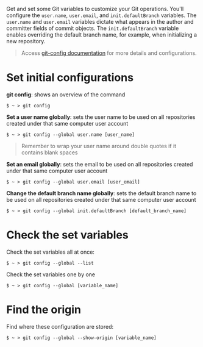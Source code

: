 Get and set some Git variables to customize your Git operations. You'll configure the `user.name`, `user.email`, and `init.defaultBranch` variables. The `user.name` and `user.email` variables dictate what appears in the author and committer fields of commit objects. The `init.defaultBranch` variable enables overriding the default branch name, for example, when initializing a new repository.

> Access [git-config documentation](https://git-scm.com/docs/git-config) for more details and configurations.

# Set initial configurations
**git config**: shows an overview of the command
```
$ ~ > git config
```

**Set a user name globally**: sets the user name to be used on all repositories created under that same computer user account
```
$ ~ > git config --global user.name [user_name]
```

> Remember to wrap your user name around double quotes if it contains blank spaces

**Set an email globally**: sets the email to be used on all repositories created under that same computer user account
```
$ ~ > git config --global user.email [user_email]
```

**Change the default branch name globally**: sets the default branch name to be used on all repositories created under that same computer user account
```
$ ~ > git config --global init.defaultBranch [default_branch_name]
```

# Check the set variables
Check the set variables all at once:
```
$ ~ > git config --global --list
```

Check the set variables one by one
```
$ ~ > git config --global [variable_name]
```

# Find the origin
Find where these configuration are stored:
```
$ ~ > git config --global --show-origin [variable_name]
```